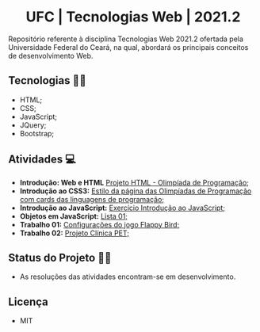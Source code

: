 <h1 align="center">  UFC | Tecnologias Web | 2021.2 </h1>

Repositório referente à disciplina Tecnologias Web 2021.2 ofertada pela Universidade Federal do Ceará, na qual, abordará os principais conceitos de desenvolvimento Web.

## Tecnologias 🚀🚀

- HTML;
- CSS;
- JavaScript;
- JQuery;
- Bootstrap;
  
## Atividades 💻

  - **Introdução: Web e HTML** [Projeto HTML - Olimpíada de Programação;](https://github.com/andressagomes26/tecWeb_UFC/tree/main/Aula%2001%20-%20Introdu%C3%A7%C3%A3o%20Web%20e%20HTML/Projeto%20HTML%20-%20Olimp%C3%ADada%20de%20Programa%C3%A7%C3%A3o/OlimpProgramacao)
  - **Introdução ao CSS3:** [Estilo da página das Olimpíadas de Programação com cards das linguagens de programação;](https://github.com/andressagomes26/tecWeb_UFC/tree/main/Aula%2002%20-%20Introdu%C3%A7%C3%A3o%20ao%20CSS3/Estilo%20da%20p%C3%A1gina%20das%20Olimp%C3%ADadas%20de%20Programa%C3%A7%C3%A3o/%5Bcss%5DOlimpProgramacao)
  - **Introdução ao JavaScript:** [Exercício Introdução ao JavaScript;](https://github.com/andressagomes26/tecWeb_UFC/tree/main/Aula%2003%20-%20Introdu%C3%A7%C3%A3o%20ao%20JavaScript/C%C3%A1lculo%20das%20%C3%A1reas)
  - **Objetos em JavaScript:** [Lista 01;]()
  - **Trabalho 01:** [Configurações do jogo Flappy Bird;]()
  - **Trabalho 02:** [Projeto Clínica PET;]()
  
## Status do Projeto 📆📌
- As resoluções das atividades encontram-se em desenvolvimento.

## Licença
- MIT
